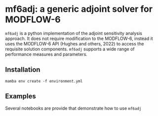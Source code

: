 # mf6adj: a generic adjoint solver for MODFLOW-6

`mf6adj` is a python implementation of the adjoint sensitivity analysis approach.  It does not require modification to the MODFLOW-6, instead it uses the MODFLOW-6 API (Hughes and others, 2022) to access the requisite solution components.  `mf6adj` supports a wide range of performance measures and parameters.


## Installation

`mamba env create -f environment.yml`

## Examples

Several notebooks are provide that demonstrate how to use `mf6adj`
